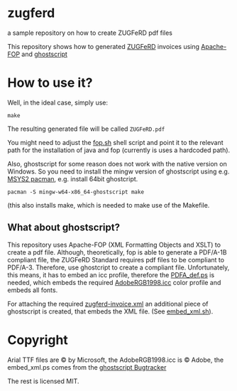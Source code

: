 # zugferd
a sample repository on how to create ZUGFeRD pdf files


This repository shows how to generated [ZUGFeRD](https://www.ferd-net.de/zugferd/definition/was-ist-zugferd.html)
invoices using [Apache-FOP](https://xmlgraphics.apache.org/fop/) and [ghostscript](https://www.ghostscript.com/)

# How to use it?

Well, in the ideal case, simply use:

```
make
```

The resulting generated file will be called `ZUGFeRD.pdf`

You might need to adjust the [fop.sh](https://github.com/chrisbra/zugferd/blob/master/fop.sh) shell script and point it
to the relevant path for the installation of java and fop (currently is uses a hardcoded path).

Also, ghostscript for some reason does not work with the native version on Windows. So you need to install the mingw
version of ghostscript using e.g. [MSYS2 pacman](https://github.com/msys2/msys2/wiki/Using-packages), e.g. install 64bit
ghostcript.

```
pacman -S mingw-w64-x86_64-ghostscript make
```
(this also installs make, which is needed to make use of the Makefile.


## What about ghostscript?

This repository uses Apache-FOP (XML Formatting Objects and XSLT) to create a pdf file. Although, theoretically, fop is able
to generate a PDF/A-1B compliant file, the ZUGFeRD Standard requires pdf files to be compliant to PDF/A-3. Therefore, use
ghostcript to create a compliant file. Unfortunately, this means, it has to embed an icc profile, therefore the
[PDFA_def.ps](https://github.com/chrisbra/zugferd/blob/master/PDFA_def.ps) is needed, which embeds the required
[AdobeRGB1998.icc](https://github.com/chrisbra/zugferd/blob/master/AdobeRGB1998.icc) color profile and embeds all fonts.

For attaching the required [zugferd-invoice.xml](https://github.com/chrisbra/zugferd/blob/master/zugferd-invoice.xml) an additional
piece of ghostscript is created, that embeds the XML file. (See [embed_xml.sh](https://github.com/chrisbra/zugferd/blob/master/embed_xml.sh)). 


# Copyright

Arial TTF files are ©️ by Microsoft, the AdobeRGB1998.icc is ©️  Adobe, the embed_xml.ps comes from the [ghostscript Bugtracker](https://bugs.ghostscript.com/show_bug.cgi?id=696472)

The rest is licensed MIT.
